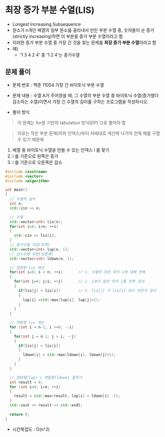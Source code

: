 # 최장 증가 부분 수열(LIS)
- Longest Increasing Subsequence
- 원소가 n개인 배열의 일부 원소를 골라내서 만든 부분 수열 중, 숫자들이 순 증가(strictly increasing)하면 이 부분을 증가 부분 수열이라고 함
- 이러한 증가 부분 수열 중 가장 긴 것을 찾는 문제를 **최장 증가 부분 수열**이라고 함
- 예) 
  - '1 3 4 2 4' 중 '1 2 4'는 증가수열

## 문제 풀이
- 문제 번호 : 백준 11054 가장 긴 바이토닉 부분 수열
- 문제 내용 : 수열 A가 주어졌을 때, 그 수열의 부분 수열 중 바이토닉 수열(증가했다 감소하는 수열)이면서 가장 긴 수열의 길이를 구하는 프로그램을 작성하시오.


- 풀이 방식
> 이 문제는 for문 기반의 tabulation 방식(DP) 으로 풀어야 함

> 이유는 작은 부분 문제(하위 인덱스)부터 차례대로 계산해 나가야 전체 해를 구할 수 있기 때문에

  1. 배열 중 바이토닉 수열을 만들 수 있는 인덱스 i 를 찾기
  2. i 를 기준으로 왼쪽은 증가 
  3. i 를 기준으로 오른쪽은 감소

```C++
#include <iostream>
#include <vector>
#include <algorithm>

int main()
{
  // 수열의 길이
  int n;
  std::cin >> n;

  // 수열
  std::vector<int> lis(n);
  for(int i=0; i<n; ++i)
  {
    std::cin >> lis[i];
  }
  // 증가수열 저장(왼쪽)
  std::vector<int> lup(n, 1);    
  // 감소수열 저장(오른쪽)
  std::vector<int> ldown(n, 1);   

  // 정방향 lis 계산
  for(int i=0; i < n; ++i)       // 1. 수열의 모든 위치 i에 대해 반복
  {
    for(int j=0; j<i; ++j)       // 2. i보다 앞선 위치 j를 전부 검사
    {
      if(lis[j] < lis[i])        // 3. lis[j] 가 lis[i] 보다 작은지 검사
      {
        lup[i] =std::max(lup[i], lup[j]+1);
      }
    }
  }

  // 역방향 lis 계산
  for (int i = n-1; i >=0; --i)
  {
    for(int j = n-1; j > i; --j)
    {
      if(lis[j] < lis[i])
      {
        ldown[i] = std::max(ldown[i], ldown[j]+1);
      }
    }
  }

  // 정방향(lup) + 역방향(ldown) 합치기
  int result = 0;
  for (int i=0; i<n; ++i)
  {
    result = std::max(result, lup[i] + ldown[i] -1);
  }
  std::cout << result << std::endl;
  
  return 0;
}
```
- 시간복잡도 : O(n^2)